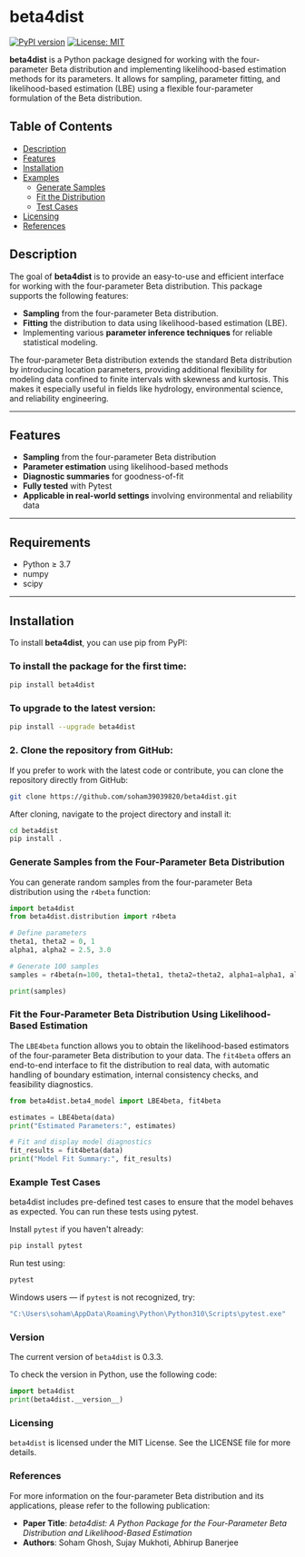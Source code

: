 # beta4dist

[![PyPI version](https://badge.fury.io/py/beta4dist.svg)](https://badge.fury.io/py/beta4dist)
[![License: MIT](https://img.shields.io/badge/License-MIT-yellow.svg)](https://opensource.org/licenses/MIT)

**beta4dist** is a Python package designed for working with the four-parameter Beta distribution and implementing likelihood-based estimation methods for its parameters. It allows for sampling, parameter fitting, and likelihood-based estimation (LBE) using a flexible four-parameter formulation of the Beta distribution.

## Table of Contents

- [Description](#description)
- [Features](#features)
- [Installation](#installation)
- [Examples](#examples)
  - [Generate Samples](#generate-samples-from-the-four-parameter-beta-distribution)
  - [Fit the Distribution](#fit-the-four-parameter-beta-distribution-using-likelihood-based-estimation)
  - [Test Cases](#example-test-cases)
- [Licensing](#licensing)
- [References](#references)

## Description

The goal of **beta4dist** is to provide an easy-to-use and efficient interface for working with the four-parameter Beta distribution. This package supports the following features:

- **Sampling** from the four-parameter Beta distribution.
- **Fitting** the distribution to data using likelihood-based estimation (LBE).
- Implementing various **parameter inference techniques** for reliable statistical modeling.

The four-parameter Beta distribution extends the standard Beta distribution by introducing location parameters, providing additional flexibility for modeling data confined to finite intervals with skewness and kurtosis. This makes it especially useful in fields like hydrology, environmental science, and reliability engineering.

---
## Features

- **Sampling** from the four-parameter Beta distribution  
- **Parameter estimation** using likelihood-based methods  
- **Diagnostic summaries** for goodness-of-fit  
- **Fully tested** with Pytest  
- **Applicable in real-world settings** involving environmental and reliability data

---

## Requirements

- Python ≥ 3.7  
- numpy  
- scipy
---

## Installation

To install **beta4dist**, you can use pip from PyPI:

### To install the package for the first time:
```bash
pip install beta4dist
```

### To upgrade to the latest version:
```bash
pip install --upgrade beta4dist
```

### 2. Clone the repository from GitHub:
If you prefer to work with the latest code or contribute, you can clone the repository directly from GitHub:

```bash
git clone https://github.com/soham39039820/beta4dist.git
```

After cloning, navigate to the project directory and install it:

```bash
cd beta4dist
pip install .
```

### Generate Samples from the Four-Parameter Beta Distribution

You can generate random samples from the four-parameter Beta distribution using the `r4beta` function:

```python
import beta4dist
from beta4dist.distribution import r4beta

# Define parameters
theta1, theta2 = 0, 1
alpha1, alpha2 = 2.5, 3.0

# Generate 100 samples
samples = r4beta(n=100, theta1=theta1, theta2=theta2, alpha1=alpha1, alpha2=alpha2)

print(samples)
```
### Fit the Four-Parameter Beta Distribution Using Likelihood-Based Estimation

The `LBE4beta` function allows you to obtain the likelihood-based estimators of the four-parameter Beta distribution to your data. The `fit4beta` offers an end-to-end interface to fit the distribution to real data, with automatic handling of boundary estimation, internal consistency checks, and feasibility diagnostics.

```python
from beta4dist.beta4_model import LBE4beta, fit4beta

estimates = LBE4beta(data)
print("Estimated Parameters:", estimates)

# Fit and display model diagnostics
fit_results = fit4beta(data)
print("Model Fit Summary:", fit_results)
```
### Example Test Cases
beta4dist includes pre-defined test cases to ensure that the model behaves as expected. You can run these tests using pytest.

Install `pytest` if you haven't already:

```bash
pip install pytest
```
Run test using:

```bash
pytest
```
Windows users — if `pytest` is not recognized, try:

```bash
"C:\Users\soham\AppData\Roaming\Python\Python310\Scripts\pytest.exe"
```

### Version
The current version of `beta4dist` is 0.3.3.

To check the version in Python, use the following code:
```python
import beta4dist
print(beta4dist.__version__)
```

### Licensing

`beta4dist` is licensed under the MIT License. See the LICENSE file for more details.

### References

For more information on the four-parameter Beta distribution and its applications, please refer to the following publication:

- **Paper Title**: *beta4dist: A Python Package for the Four-Parameter Beta Distribution and Likelihood-Based Estimation*
- **Authors**: Soham Ghosh, Sujay Mukhoti, Abhirup Banerjee

